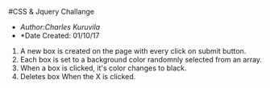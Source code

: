 #CSS & Jquery Challange

* *Author:Charles Kuruvila*
* *Date Created: 01/10/17

1. A new box is created on the page with every click on submit button.
2. Each box is set to a  background color randomnly selected from an array.
3. When a box is clicked, it's color changes to black.
4. Deletes box When the X is clicked.
